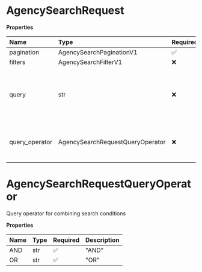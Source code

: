 # AgencySearchRequest

**Properties**

| Name           | Type                             | Required | Description                                             |
| :------------- | :------------------------------- | :------- | :------------------------------------------------------ |
| pagination     | AgencySearchPaginationV1         | ✅       |                                                         |
| filters        | AgencySearchFilterV1             | ❌       |                                                         |
| query          | str                              | ❌       | Query string which searches against several text fields |
| query_operator | AgencySearchRequestQueryOperator | ❌       | Query operator for combining search conditions          |

# AgencySearchRequestQueryOperator

Query operator for combining search conditions

**Properties**

| Name | Type | Required | Description |
| :--- | :--- | :------- | :---------- |
| AND  | str  | ✅       | "AND"       |
| OR   | str  | ✅       | "OR"        |

<!-- This file was generated by liblab | https://liblab.com/ -->
